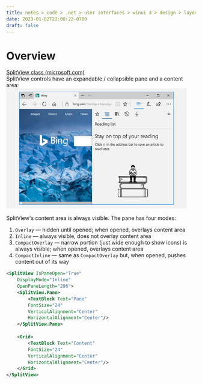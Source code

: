 ```yaml
---
title: notes > code > .net > user interfaces > winui 3 > design > layouts > panels > splitview
date: 2023-01-02T22:00:22-0700
draft: false
---
```

# Overview
[SplitView class (microsoft.com)](https://learn.microsoft.com/en-us/windows/windows-app-sdk/api/winrt/microsoft.UI.Xaml.Controls.SplitView)  
SplitView controls have an expandable / collapsible pane and a content area:  
<img src="Design---Layouts-(Responsive-Layouts-w-XAML)_Panels-(Layout-panels)_SplitView-image1.png" style="width:5in;height:3.33333in" alt="Microsoft Edge split view example" />  

SplitView's content area is always visible.
The pane has four modes:
1.  `Overlay` — hidden until opened; when opened, overlays content area
2.  `Inline` — always visible, does not overlay content area
3.  `CompactOverlay` — narrow portion (just wide enough to show icons) is always visible; when opened, overlays content area
4.  `CompactInline` — same as `CompactOverlay` but, when opened, pushes content out of its way

```xml
<SplitView IsPaneOpen="True"
    DisplayMode="Inline"
    OpenPaneLength="296">
    <SplitView.Pane>
        <TextBlock Text="Pane"
        FontSize="24"
        VerticalAlignment="Center"
        HorizontalAlignment="Center"/>
    </SplitView.Pane>

    <Grid>
        <TextBlock Text="Content"
        FontSize="24"
        VerticalAlignment="Center"
        HorizontalAlignment="Center"/>
    </Grid>
</SplitView>
```